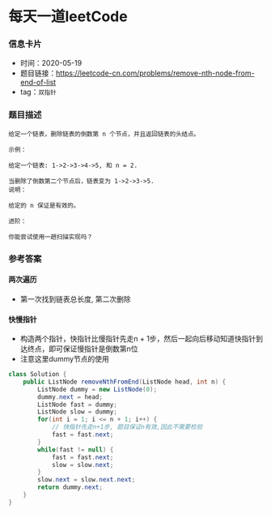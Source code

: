 # 每天一道leetCode

### 信息卡片

- 时间：2020-05-19
- 题目链接：https://leetcode-cn.com/problems/remove-nth-node-from-end-of-list
- tag：`双指针`

### 题目描述

```
给定一个链表，删除链表的倒数第 n 个节点，并且返回链表的头结点。

示例：

给定一个链表: 1->2->3->4->5, 和 n = 2.

当删除了倒数第二个节点后，链表变为 1->2->3->5.
说明：

给定的 n 保证是有效的。

进阶：

你能尝试使用一趟扫描实现吗？
```

### 参考答案

#### 两次遍历
- 第一次找到链表总长度, 第二次删除

#### 快慢指针
- 构造两个指针，快指针比慢指针先走n + 1步，然后一起向后移动知道快指针到达终点，即可保证慢指针是倒数第n位
- 注意这里dummy节点的使用
        
```java
class Solution {
    public ListNode removeNthFromEnd(ListNode head, int n) {
        ListNode dummy = new ListNode(0);
        dummy.next = head;
        ListNode fast = dummy;
        ListNode slow = dummy;
        for(int i = 1; i <= n + 1; i++) {
            // 快指针先走n+1步, 题目保证n有效,因此不需要检验
            fast = fast.next;
        }
        while(fast != null) {
            fast = fast.next;
            slow = slow.next;
        }
        slow.next = slow.next.next;
        return dummy.next;
    }
}
```
